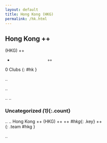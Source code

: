 ```yaml
---
layout: default
title: Hong Kong (HKG)
permalink: /hk.html
---
```



## Hong Kong   ++
(HKG)  ++
-                     ++
0 Clubs
{: #hk }


.. 




.. 




.. 
.. 


### Uncategorized _(1)_{:.count}


..
..
Hong Kong  ++
 (HKG) ++
 ++
_#hkg_{: .key} ++
<br>
{: .team #hkg }




.. 
 
